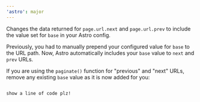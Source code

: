```yaml
---
'astro': major
---
```


Changes the data returned for `page.url.next` and `page.url.prev` to include the value set for `base` in your Astro config. 

Previously, you had to manually prepend your configured value for `base`  to the URL path.  Now, Astro automatically includes your `base` value to `next` and `prev` URLs.

If you are using the `paginate()` function for "previous" and "next" URLs, remove any existing `base` value as it is now added for you:

```diff

show a line of code plz!
```

